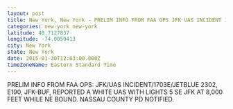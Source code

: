 ```yaml
---
layout: post
title: New York, New York - PRELIM INFO FROM FAA OPS JFK UAS INCIDENT 1703E JETBLUE 2302 E190 JFK BUF REPORTED
categories: new-york new-york
latitude: 40.7127837
longitude: -74.0059413
city: New York
state: New York
date: 2015-01-30T12:03:00.000Z
timeZoneName: Eastern Standard Time
---
```


PRELIM INFO FROM FAA OPS: JFK/UAS INCIDENT/1703E/JETBLUE 2302, E190, JFK-BUF, REPORTED A WHITE UAS WITH LIGHTS 5 SE JFK AT 8,000 FEET WHILE NE BOUND. NASSAU COUNTY PD NOTIFIED.